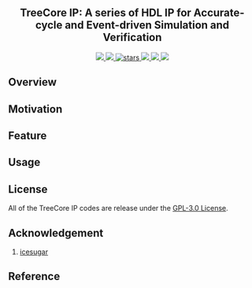 <p align="center">
    <!-- <img width="200px" src="./.images/tree_core_logo.svg" align="center" alt="Tree Core CPU" /> -->
    <h2 align="center">TreeCore IP: A series of HDL IP for Accurate-cycle and Event-driven Simulation and Verification</h2>
</p>
<p align="center">
    <a href="https://github.com/microdynamics-cpu/tree-core-ip/actions">
      <img src="https://img.shields.io/github/workflow/status/microdynamics-cpu/tree-core-ip/unit-test/main?label=unit-test&logo=github&style=flat-square">
    </a>
    <a href="./LICENSE">
      <img src="https://img.shields.io/github/license/microdynamics-cpu/tree-core-ip?color=brightgreen&logo=github&style=flat-square">
    </a>
    <a href="https://github.com/microdynamics-cpu/tree-core-ip">
      <img alt="stars" src="https://img.shields.io/github/stars/microdynamics-cpu/tree-core-ip?color=blue&style=flat-square" />
    </a>
    <a href="https://github.com/microdynamics-cpu/tree-core-ip">
      <img src="https://img.shields.io/badge/total%20lines-0k-red?style=flat-square">
    </a>
    <a href="https://github.com/YosysHQ">
      <img src="https://img.shields.io/badge/toolchain-kicad-red?style=flat-square">
  </a>
    <a href="./CONTRIBUTING.md">
      <img src="https://img.shields.io/badge/contribution-welcome-brightgreen?style=flat-square">
    </a>
</p>

## Overview
## Motivation
## Feature
## Usage



## License
All of the TreeCore IP codes are release under the [GPL-3.0 License](LICENSE).

## Acknowledgement
1. [icesugar](https://github.com/wuxx/icesugar)

## Reference
